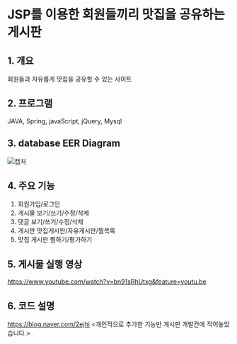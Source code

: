 # JSP를 이용한 회원들끼리 맛집을 공유하는 게시판
## 1. 개요
회원들과 자유롭게 맛집을 공유할 수 있는 사이트

## 2. 프로그램
JAVA, Spring, javaScript, jQuery, Mysql

## 3. database EER Diagram
![캡처](https://user-images.githubusercontent.com/58822916/86928061-05240a00-c16f-11ea-88e4-3fa6daacfa23.JPG)

## 4. 주요 기능
1. 회원가입/로그인
2. 게시물 보기/쓰기/수정/삭제
3. 댓글 보기/쓰기/수정/삭제
4. 게시판 맛집게시판/자유게시판/찜목록
5. 맛집 게시판 찜하기/평가하기

## 5. 게시물 실행 영상
https://www.youtube.com/watch?v=bn91sRhUtxg&feature=youtu.be

## 6. 코드 설명
https://blog.naver.com/2ejhi
<개인적으로 추가한 기능만 게시판 개발칸에 적어놓았습니다.>
